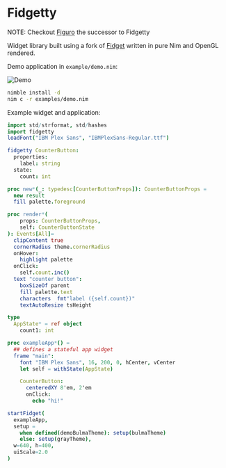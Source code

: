 # Fidgetty

NOTE: Checkout [Figuro](https://github.com/elcritch/figuro) the successor to Fidgetty 

Widget library built using a fork of [Fidget](https://github.com/elcritch/fidget) written in pure Nim and OpenGL rendered.

Demo application in `example/demo.nim`:

![Demo](https://i.postimg.cc/ydxbyjJ4/Kapture-2022-05-04-at-01-07-14.gif)

```sh
nimble install -d
nim c -r examples/demo.nim
```

Example widget and application: 

```nim
import std/strformat, std/hashes
import fidgetty
loadFont("IBM Plex Sans", "IBMPlexSans-Regular.ttf")

fidgetty CounterButton:
  properties:
    label: string
  state:
    count: int

proc new*(_: typedesc[CounterButtonProps]): CounterButtonProps =
  new result
  fill palette.foreground

proc render*(
    props: CounterButtonProps,
    self: CounterButtonState
): Events[All]=
  clipContent true
  cornerRadius theme.cornerRadius
  onHover:
    highlight palette
  onClick:
    self.count.inc()
  text "counter button":
    boxSizeOf parent
    fill palette.text
    characters  fmt"label ({self.count})"
    textAutoResize tsHeight

type
  AppState* = ref object
    count1: int

proc exampleApp*() =
  ## defines a stateful app widget
  frame "main":
    font "IBM Plex Sans", 16, 200, 0, hCenter, vCenter
    let self = withState(AppState)

    CounterButton:
      centeredXY 8'em, 2'em
      onClick:
        echo "hi!"

startFidget(
  exampleApp,
  setup = 
    when defined(demoBulmaTheme): setup(bulmaTheme)
    else: setup(grayTheme),
  w=640, h=400,
  uiScale=2.0
)
```

